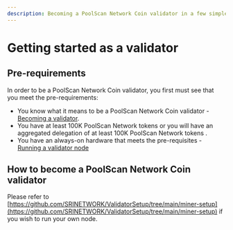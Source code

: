 ```yaml
---
description: Becoming a PoolScan Network Coin validator in a few simple steps
---
```


# Getting started as a validator

## Pre-requirements

In order to be a PoolScan Network Coin validator, you first must see that you meet the pre-requirements:

* You know what it means to be a PoolScan Network Coin validator - [Becoming a validator](how-to-become-a-validator.md#what-it-means-to-be-a-validator).
* You have at least 100K PoolScan Network tokens or you will have an aggregated delegation of at least 100K PoolScan Network tokens .
* You have an always-on hardware that meets the pre-requisites - [Running a validator node](run-your-own-validator.md#pre-requisites)

## How to become a PoolScan Network Coin validator

Please refer to [https://github.com/SRINETWORK/ValidatorSetup/tree/main/miner-setup](https://github.com/SRINETWORK/ValidatorSetup/tree/main/miner-setup) if you wish to run your own node.

